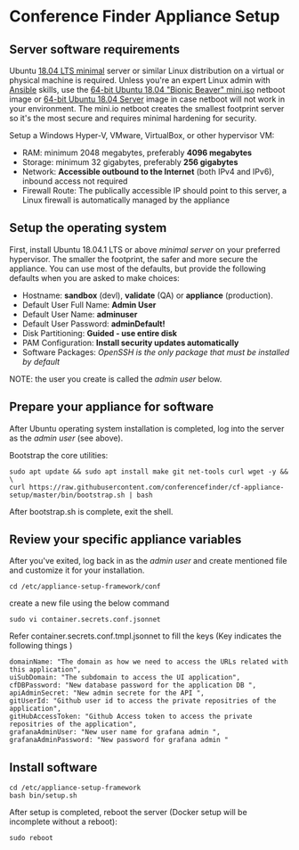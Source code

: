 # Conference Finder Appliance Setup

## Server software requirements

Ubuntu [18.04 LTS minimal](https://help.ubuntu.com/community/Installation/MinimalCD) server or similar Linux distribution on a virtual or physical machine is required. Unless you're an expert Linux admin with [Ansible](https://www.ansible.com/) skills, use the [64-bit Ubuntu 18.04 "Bionic Beaver" mini.iso](http://archive.ubuntu.com/ubuntu/dists/bionic/main/installer-amd64/current/images/netboot/mini.iso) netboot image or [64-bit Ubuntu 18.04 Server](https://www.ubuntu.com/download/server) image in case netboot will not work in your environment. The mini.io netboot creates the smallest footprint server so it's the most secure and requires minimal hardening for security.

Setup a Windows Hyper-V, VMware, VirtualBox, or other hypervisor VM:

* RAM: minimum 2048  megabytes, preferably **4096 megabytes**
* Storage: minimum 32 gigabytes, preferably **256 gigabytes**
* Network: **Accessible outbound to the Internet** (both IPv4 and IPv6), inbound access not required
* Firewall Route: The publically accessible IP should point to this server, a Linux firewall is automatically managed by the appliance

## Setup the operating system

First, install Ubuntu 18.04.1 LTS or above *minimal server* on your preferred hypervisor. The smaller the footprint, the safer and more secure the appliance. You can use most of the defaults, but provide the following defaults when you are asked to make choices:

* Hostname: **sandbox** (devl), **validate** (QA) or **appliance** (production).
* Default User Full Name: **Admin User**
* Default User Name: **adminuser**
* Default User Password: **adminDefault!**
* Disk Partitioning: **Guided - use entire disk**
* PAM Configuration: **Install security updates automatically**
* Software Packages: *OpenSSH is the only package that must be installed by default*

NOTE: the user you create is called the *admin user* below. 

## Prepare your appliance for software

After Ubuntu operating system installation is completed, log into the server as the *admin user* (see above).

Bootstrap the core utilities:

    sudo apt update && sudo apt install make git net-tools curl wget -y && \
    curl https://raw.githubusercontent.com/conferencefinder/cf-appliance-setup/master/bin/bootstrap.sh | bash

After bootstrap.sh is complete, exit the shell.

## Review your specific appliance variables

After you've exited, log back in as the *admin user* and create mentioned file and customize it for your installation. 

    cd /etc/appliance-setup-framework/conf
    
   create a new file using the below command 
    
    sudo vi container.secrets.conf.jsonnet 
    
   Refer container.secrets.conf.tmpl.jsonnet to fill the keys (Key indicates the following things )
   
    domainName: "The domain as how we need to access the URLs related with this application",
    uiSubDomain: "The subdomain to access the UI application",
    cfDBPassword: "New database password for the application DB ",
    apiAdminSecret: "New admin secrete for the API ",
    gitUserId: "Github user id to access the private repositries of the application",
    gitHubAccessToken: "Github Access token to access the private repositries of the application",
    grafanaAdminUser: "New user name for grafana admin ",
    grafanaAdminPassword: "New password for grafana admin "

## Install software

    cd /etc/appliance-setup-framework
    bash bin/setup.sh

After setup is completed, reboot the server (Docker setup will be incomplete without a reboot):

    sudo reboot
